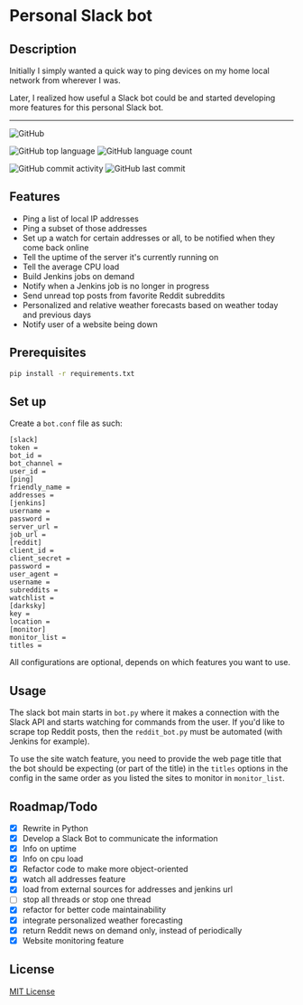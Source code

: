 # Personal Slack bot

## Description

Initially I simply wanted a quick way to ping devices on my home local network from wherever I was.

Later, I realized how useful a Slack bot could be and started developing more features for this personal Slack bot.

---
![GitHub](https://img.shields.io/github/license/gpnn/personal-slack-bot?style=flat-square)

![GitHub top language](https://img.shields.io/github/languages/top/gpnn/personal-slack-bot?style=flat-square)
![GitHub language count](https://img.shields.io/github/languages/count/gpnn/personal-slack-bot?style=flat-square)

![GitHub commit activity](https://img.shields.io/github/commit-activity/m/gpnn/personal-slack-bot?style=flat-square)
![GitHub last commit](https://img.shields.io/github/last-commit/gpnn/personal-slack-bot?style=flat-square)

## Features
*  Ping a list of local IP addresses
*  Ping a subset of those addresses
*  Set up a watch for certain addresses or all, to be notified when they come back online
*  Tell the uptime of the server it's currently running on
*  Tell the average CPU load
*  Build Jenkins jobs on demand
*  Notify when a Jenkins job is no longer in progress
*  Send unread top posts from favorite Reddit subreddits
*  Personalized and relative weather forecasts based on weather today and previous days 
*  Notify user of a website being down

## Prerequisites
````bash
pip install -r requirements.txt
````

## Set up

Create a `bot.conf` file as such:
```
[slack]
token = 
bot_id = 
bot_channel =
user_id = 
[ping]
friendly_name =
addresses =
[jenkins]
username =
password =
server_url =
job_url =
[reddit]
client_id =
client_secret =
password =
user_agent =
username =
subreddits =
watchlist = 
[darksky]
key = 
location = 
[monitor]
monitor_list = 
titles = 
```
All configurations are optional, depends on which features you want to use.

## Usage

The slack bot main starts in `bot.py` where it makes a connection with the Slack API and starts watching for commands from the user. If you'd like to scrape top Reddit posts, then the `reddit_bot.py` must be automated (with Jenkins for example).

To use the site watch feature, you need to provide the web page title that the bot should be expecting (or part of the title) in the `titles` options in the config in the same order as you listed the sites to monitor in `monitor_list`.

## Roadmap/Todo

* [x]  Rewrite in Python
* [x]  Develop a Slack Bot to communicate the information
* [x]  Info on uptime
* [x]  Info on cpu load
* [x]  Refactor code to make more object-oriented
* [x]  watch all addresses feature
* [x]  load from external sources for addresses and jenkins url
* [ ]  stop all threads or stop one thread
* [x]  refactor for better code maintainability
* [x]  integrate personalized weather forecasting
* [x]  return Reddit news on demand only, instead of periodically
* [x]  Website monitoring feature

## License

[MIT License](https://choosealicense.com/licenses/mit/#)
